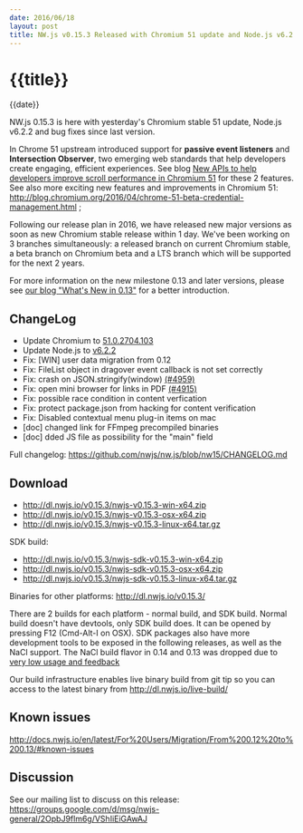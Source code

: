```yaml
---
date: 2016/06/18
layout: post
title: NW.js v0.15.3 Released with Chromium 51 update and Node.js v6.2.2
---
```


# {{title}}
{{date}}

NW.js 0.15.3 is here with yesterday's Chromium stable 51 update, Node.js v6.2.2 and bug fixes since last version. 

In Chrome 51 upstream introduced support for **passive event listeners** and **Intersection Observer**, two emerging web standards that help developers create engaging, efficient experiences. See blog [New APIs to help developers improve scroll performance in Chromium 51](http://blog.chromium.org/2016/05/new-apis-to-help-developers-improve.html) for these 2 features. See also more exciting new features and improvements in Chromium 51: http://blog.chromium.org/2016/04/chrome-51-beta-credential-management.html ;

Following our release plan in 2016, we have released new major versions as soon as new Chromium stable release within 1 day. We've been working on 3 branches simultaneously: a released branch on current Chromium stable, a beta branch on Chromium beta and a LTS branch which will be supported for the next 2 years.

For more information on the new milestone 0.13 and later versions, please see [our blog "What's New in 0.13"](/blog/whats-new-in-0.13) for a better introduction.

## ChangeLog

- Update Chromium to [51.0.2704.103](http://googlechromereleases.blogspot.com/2016/06/stable-channel-update_16.html)
- Update Node.js to [v6.2.2](https://github.com/nodejs/node/blob/v6.2.2/CHANGELOG.md)
- Fix: [WIN] user data migration from 0.12
- Fix: FileList object in dragover event callback is not set correctly
- Fix: crash on JSON.stringify(window) [(#4959)](https://github.com/nwjs/nw.js/issues/4959)
- Fix: open mini browser for links in PDF [(#4915)](https://github.com/nwjs/nw.js/issues/4915)
- Fix: possible race condition in content verfication
- Fix: protect package.json from hacking for content verification
- Fix: Disabled contextual menu plug-in items on mac
- [doc] changed link for FFmpeg precompiled binaries
- [doc] dded JS file as possibility for the "main" field

Full changelog: https://github.com/nwjs/nw.js/blob/nw15/CHANGELOG.md

## Download 

* http://dl.nwjs.io/v0.15.3/nwjs-v0.15.3-win-x64.zip 
* http://dl.nwjs.io/v0.15.3/nwjs-v0.15.3-osx-x64.zip 
* http://dl.nwjs.io/v0.15.3/nwjs-v0.15.3-linux-x64.tar.gz 

SDK build: 
* http://dl.nwjs.io/v0.15.3/nwjs-sdk-v0.15.3-win-x64.zip 
* http://dl.nwjs.io/v0.15.3/nwjs-sdk-v0.15.3-osx-x64.zip 
* http://dl.nwjs.io/v0.15.3/nwjs-sdk-v0.15.3-linux-x64.tar.gz 

Binaries for other platforms: http://dl.nwjs.io/v0.15.3/ 

There are 2 builds for each platform - normal build, and SDK build. Normal build doesn't have devtools, only SDK build does. lt can be opened by pressing F12 (Cmd-Alt-I on OSX). SDK packages also have more development tools to be exposed in the following releases, as well as the NaCl support. The NaCl build flavor in 0.14 and 0.13 was dropped due to [very low usage and feedback](https://groups.google.com/d/msg/nwjs-general/uyNwqEPowd0/RfIDu1EIBQAJ)

Our build infrastructure enables live binary build from git tip so you can access to the latest binary from http://dl.nwjs.io/live-build/ 

## Known issues 
 
http://docs.nwjs.io/en/latest/For%20Users/Migration/From%200.12%20to%200.13/#known-issues

## Discussion

See our mailing list to discuss on this release: https://groups.google.com/d/msg/nwjs-general/2OpbJ9flm6g/VShIiEiGAwAJ